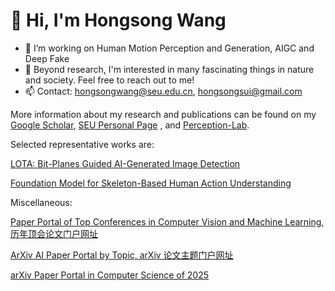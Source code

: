 # 👋 Hi, I'm Hongsong Wang

- 🔭 I’m working on Human Motion Perception and Generation, AIGC and Deep Fake
- 🌱 Beyond research, I'm interested in many fascinating things in nature and society. Feel free to reach out to me! 
- 📫 Contact: hongsongwang@seu.edu.cn, hongsongsui@gmail.com

More information about my research and publications can be found on my [Google Scholar](https://scholar.google.com/citations?hl=en&user=LzQnGacAAAAJ&view_op=list_works&sortby=pubdate), [SEU Personal Page](https://cs.seu.edu.cn/hongsongwang/main.htm) , and [Perception-Lab](https://hongsong-wang.github.io/Perception-Lab/).

Selected representative works are:

[LOTA: Bit-Planes Guided AI-Generated Image Detection](https://github.com/hongsong-wang/LOTA)

[Foundation Model for Skeleton-Based Human Action Understanding](https://github.com/wengwanjiang/FoundSkelModel/)

Miscellaneous:

[Paper Portal of Top Conferences in Computer Vision and Machine Learning, 历年顶会论文门户网址](https://hongsong-wang.github.io/CV_Paper_Portal/)

[ArXiv AI Paper Portal by Topic, arXiv 论文主题门户网址](https://hongsong-wang.github.io/AI_arXiv_Portal)

[arXiv Paper Portal in Computer Science of 2025](https://hongsong-wang.github.io/CS_arXiv_Paper/)
